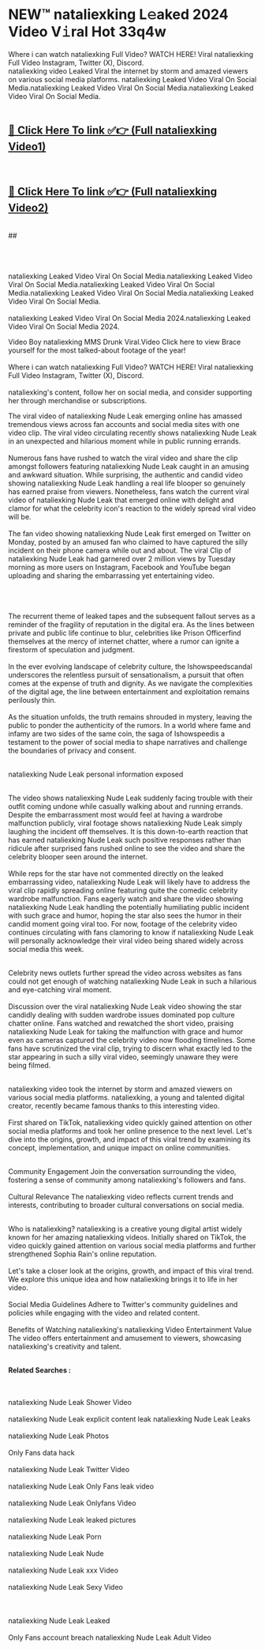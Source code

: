 
# NEW™ nataliexking L𝚎aked 2024 Video V𝚒ral Hot 33q4w

Where i can watch nataliexking Full Video? WATCH HERE! Viral nataliexking Full Video Instagram, Twitter (X), Discord. <br>
nataliexking video Leaked Viral the internet by storm and amazed viewers on various social media platforms. nataliexking Leaked Video Viral On Social Media.nataliexking Leaked Video Viral On Social Media.nataliexking Leaked Video Viral On Social Media.<br>
 <br>

##  <a href="https://clipsfans.site?title=nataliexking&ref=git">🔴 Click Here To link ✅👉 (Full nataliexking Video1) </a><br>
  <br>

##  <a href="https://clipsfans.site?title=nataliexking&ref=git">🔴 Click Here To link ✅👉 (Full nataliexking Video2)</a><br>
  <br>
  ##


  <br>

  <br>

<br><br>
nataliexking Leaked Video Viral On Social Media.nataliexking Leaked Video Viral On Social Media.nataliexking Leaked Video Viral On Social Media.nataliexking Leaked Video Viral On Social Media.nataliexking Leaked Video Viral On Social Media.
<br><br>
nataliexking Leaked Video Viral On Social Media 2024.nataliexking Leaked Video Viral On Social Media 2024.


Video Boy nataliexking MMS Drunk Viral.Video Click here to view Brace yourself for the most talked-about footage of the year!
<br><br>
Where i can watch nataliexking Full Video? WATCH HERE! Viral nataliexking Full Video Instagram, Twitter (X), Discord.
<br><br>
nataliexking's content, follow her on social media, and consider supporting her through merchandise or subscriptions.


The viral video of nataliexking Nude Leak emerging online has amassed tremendous views across fan accounts and social media sites with one video clip. The viral video circulating recently shows nataliexking Nude Leak in an unexpected and hilarious moment while in public running errands.
<br><br>
Numerous fans have rushed to watch the viral video and share the clip amongst followers featuring nataliexking Nude Leak caught in an amusing and awkward situation. While surprising, the authentic and candid video showing nataliexking Nude Leak handling a real life blooper so genuinely has earned praise from viewers. Nonetheless, fans watch the current viral video of nataliexking Nude Leak that emerged online with delight and clamor for what the celebrity icon's reaction to the widely spread viral video will be.
<br><br>
The fan video showing nataliexking Nude Leak first emerged on Twitter on Monday, posted by an amused fan who claimed to have captured the silly incident on their phone camera while out and about. The viral Clip of nataliexking Nude Leak had garnered over 2 million views by Tuesday morning as more users on Instagram, Facebook and YouTube began uploading and sharing the embarrassing yet entertaining video.
<br><br>


<br><br>
The recurrent theme of leaked tapes and the subsequent fallout serves as a reminder of the fragility of reputation in the digital era. As the lines between private and public life continue to blur, celebrities like Prison Officerfind themselves at the mercy of internet chatter, where a rumor can ignite a firestorm of speculation and judgment.
<br><br>
In the ever evolving landscape of celebrity culture, the Ishowspeedscandal underscores the relentless pursuit of sensationalism, a pursuit that often comes at the expense of truth and dignity. As we navigate the complexities of the digital age, the line between entertainment and exploitation remains perilously thin.
<br><br>
As the situation unfolds, the truth remains shrouded in mystery, leaving the public to ponder the authenticity of the rumors. In a world where fame and infamy are two sides of the same coin, the saga of Ishowspeedis a testament to the power of social media to shape narratives and challenge the boundaries of privacy and consent.
<br><br>





nataliexking Nude Leak personal information exposed
<br><br>



The video shows nataliexking Nude Leak suddenly facing trouble with their outfit coming undone while casually walking about and running errands. Despite the embarrassment most would feel at having a wardrobe malfunction publicly, viral footage shows nataliexking Nude Leak simply laughing the incident off themselves. It is this down-to-earth reaction that has earned nataliexking Nude Leak such positive responses rather than ridicule after surprised fans rushed online to see the video and share the celebrity blooper seen around the internet.
<br><br>
While reps for the star have not commented directly on the leaked embarrassing video, nataliexking Nude Leak will likely have to address the viral clip rapidly spreading online featuring quite the comedic celebrity wardrobe malfunction. Fans eagerly watch and share the video showing nataliexking Nude Leak handling the potentially humiliating public incident with such grace and humor, hoping the star also sees the humor in their candid moment going viral too. For now, footage of the celebrity video continues circulating with fans clamoring to know if nataliexking Nude Leak will personally acknowledge their viral video being shared widely across social media this week.
<br><br>

Celebrity news outlets further spread the video across websites as fans could not get enough of watching nataliexking Nude Leak in such a hilarious and eye-catching viral moment.
<br><br>
Discussion over the viral nataliexking Nude Leak video showing the star candidly dealing with sudden wardrobe issues dominated pop culture chatter online. Fans watched and rewatched the short video, praising nataliexking Nude Leak for taking the malfunction with grace and humor even as cameras captured the celebrity video now flooding timelines. Some fans have scrutinized the viral clip, trying to discern what exactly led to the star appearing in such a silly viral video, seemingly unaware they were being filmed.
<br><br>


nataliexking video took the internet by storm and amazed viewers on various social media platforms. nataliexking, a young and talented digital creator, recently became famous thanks to this interesting video.
<br><br>
First shared on TikTok, nataliexking video quickly gained attention on other social media platforms and took her online presence to the next level. Let's dive into the origins, growth, and impact of this viral trend by examining its concept, implementation, and unique impact on online communities.
<br><br>

Community Engagement Join the conversation surrounding the video, fostering a sense of community among nataliexking's followers and fans.
<br><br>
Cultural Relevance The nataliexking video reflects current trends and interests, contributing to broader cultural conversations on social media.
<br><br>




Who is nataliexking? nataliexking is a creative young digital artist widely known for her amazing nataliexking videos. Initially shared on TikTok, the video quickly gained attention on various social media platforms and further strengthened Sophia Rain's online reputation.
<br><br>
Let's take a closer look at the origins, growth, and impact of this viral trend. We explore this unique idea and how nataliexking brings it to life in her video.
<br><br>
Social Media Guidelines Adhere to Twitter's community guidelines and policies while engaging with the video and related content.
<br><br>
Benefits of Watching nataliexking's nataliexking Video Entertainment Value The video offers entertainment and amusement to viewers, showcasing nataliexking's creativity and talent.
<br><br>




<strong>Related Searches :</strong>

<br><br>
nataliexking Nude Leak Shower Video
<br><br>
nataliexking Nude Leak explicit content leak
nataliexking Nude Leak Leaks
<br><br>
nataliexking Nude Leak Photos
<br><br>
Only Fans data hack
<br><br>
nataliexking Nude Leak Twitter Video
<br><br>
nataliexking Nude Leak Only Fans leak video
<br><br>
nataliexking Nude Leak Onlyfans Video
<br><br>
nataliexking Nude Leak leaked pictures
<br><br>
nataliexking Nude Leak Porn
<br><br>
nataliexking Nude Leak Nude
<br><br>
nataliexking Nude Leak xxx Video
<br><br>
nataliexking Nude Leak Sexy Video
<br><br>
<br><br>
nataliexking Nude Leak Leaked
<br><br>
Only Fans account breach
nataliexking Nude Leak Adult Video
<br><br>